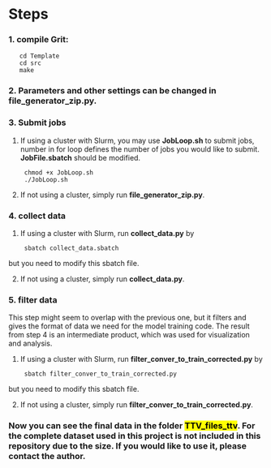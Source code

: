 # Steps
### 1. compile Grit: 
       cd Template
       cd src
       make
### 2. Parameters and other settings can be changed in **file_generator_zip.py**. 


### 3. Submit jobs
1. If using a cluster with Slurm, you may use **JobLoop.sh** to submit jobs, number in for loop defines the number of jobs you would like to submit. **JobFile.sbatch** should be modified.

        chmod +x JobLoop.sh
        ./JobLoop.sh

2. If not using a cluster, simply run **file_generator_zip.py**.

### 4. collect data
1. If using a cluster with Slurm, run **collect_data.py** by 

        sbatch collect_data.sbatch

but you need to modify this sbatch file.

2. If not using a cluster, simply run **collect_data.py**.

### 5. filter data
This step might seem to overlap with the previous one, but it filters and gives the format of data we need for the model training code. The result from step 4 is an intermediate product, which was used for visualization and analysis.

1. If using a cluster with Slurm, run **filter_conver_to_train_corrected.py** by

        sbatch filter_conver_to_train_corrected.py

but you need to modify this sbatch file.


2. If not using a cluster, simply run **filter_conver_to_train_corrected.py**.

### Now you can see the final data in the folder <mark>TTV_files_ttv</mark>. For the complete dataset used in this project is not included in this repository due to the size. If you would like to use it, please contact the author.
